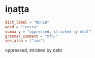 # iṇaṭṭa

``` toml
dict_label = "NCPED"
word = "iṇaṭṭa"
summary = "oppressed, stricken by debt"
grammar_comment = "mfn."
see_also = ["iṇa"]
```

oppressed, stricken by debt

